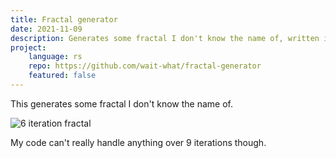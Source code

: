 ```yaml
---
title: Fractal generator
date: 2021-11-09
description: Generates some fractal I don't know the name of, written in rust
project:
    language: rs
    repo: https://github.com/wait-what/fractal-generator
    featured: false
---
```


This generates some fractal I don't know the name of.

![6 iteration fractal](./6_iterations.png "6 iteration fractal")

My code can't really handle anything over 9 iterations though.
